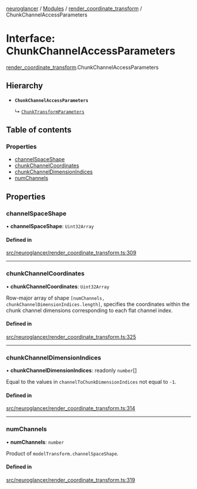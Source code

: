 [neuroglancer](../README.md) / [Modules](../modules.md) / [render\_coordinate\_transform](../modules/render_coordinate_transform.md) / ChunkChannelAccessParameters

# Interface: ChunkChannelAccessParameters

[render_coordinate_transform](../modules/render_coordinate_transform.md).ChunkChannelAccessParameters

## Hierarchy

- **`ChunkChannelAccessParameters`**

  ↳ [`ChunkTransformParameters`](render_coordinate_transform.ChunkTransformParameters.md)

## Table of contents

### Properties

- [channelSpaceShape](render_coordinate_transform.ChunkChannelAccessParameters.md#channelspaceshape)
- [chunkChannelCoordinates](render_coordinate_transform.ChunkChannelAccessParameters.md#chunkchannelcoordinates)
- [chunkChannelDimensionIndices](render_coordinate_transform.ChunkChannelAccessParameters.md#chunkchanneldimensionindices)
- [numChannels](render_coordinate_transform.ChunkChannelAccessParameters.md#numchannels)

## Properties

### channelSpaceShape

• **channelSpaceShape**: `Uint32Array`

#### Defined in

[src/neuroglancer/render_coordinate_transform.ts:309](https://github.com/ActiveBrainAtlas2/neuroglancer/blob/b9eb98e6/src/neuroglancer/render_coordinate_transform.ts#L309)

___

### chunkChannelCoordinates

• **chunkChannelCoordinates**: `Uint32Array`

Row-major array of shape `[numChannels, chunkChannelDimensionIndices.length]`, specifies the
coordinates within the chunk channel dimensions corresponding to each flat channel index.

#### Defined in

[src/neuroglancer/render_coordinate_transform.ts:325](https://github.com/ActiveBrainAtlas2/neuroglancer/blob/b9eb98e6/src/neuroglancer/render_coordinate_transform.ts#L325)

___

### chunkChannelDimensionIndices

• **chunkChannelDimensionIndices**: readonly `number`[]

Equal to the values in `channelToChunkDimensionIndices` not equal to `-1`.

#### Defined in

[src/neuroglancer/render_coordinate_transform.ts:314](https://github.com/ActiveBrainAtlas2/neuroglancer/blob/b9eb98e6/src/neuroglancer/render_coordinate_transform.ts#L314)

___

### numChannels

• **numChannels**: `number`

Product of `modelTransform.channelSpaceShape`.

#### Defined in

[src/neuroglancer/render_coordinate_transform.ts:319](https://github.com/ActiveBrainAtlas2/neuroglancer/blob/b9eb98e6/src/neuroglancer/render_coordinate_transform.ts#L319)
